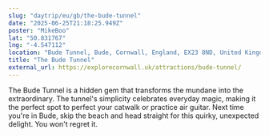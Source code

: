 ```yaml
---
slug: "daytrip/eu/gb/the-bude-tunnel"
date: "2025-06-25T21:18:25.949Z"
poster: "MikeBoo"
lat: "50.831767"
lng: "-4.547112"
location: "Bude Tunnel, Bude, Cornwall, England, EX23 8ND, United Kingdom"
title: "The Bude Tunnel"
external_url: https://explorecornwall.uk/attractions/bude-tunnel/
---
```

The Bude Tunnel is a hidden gem that transforms the mundane into the extraordinary. The tunnel's simplicity celebrates everyday magic, making it the perfect spot to perfect your catwalk or practice air guitar. Next time you're in Bude, skip the beach and head straight for this quirky, unexpected delight. You won't regret it.

